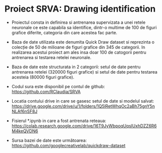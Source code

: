 # Proiect SRVA: Drawing identification 

* Proiectul consta in definirea si antrenarea supervizata a unei retele neuronale ce este capabila sa identifice, dintr-o multime de 100 de figuri grafice diferite, categoria din care acestea fac parte.

* Baza de date utilizata este denumita Quick Draw dataset si reprezinta o colecție de 50 de milioane de figuri grafice din 345 de categorii. In realizarea acestui proiect am ales insa doar 100 de catogorii pentru antrenarea si testarea retelei neuronale.
* Baza de date este structurata in 2 categorii: setul de date pentru antrenarea retelei (320000 figuri grafice) si setul de date pentru testarea acesteia (80000 figuri grafice).

* Codul sura este disponibil pe contul de github: https://github.com/RClaudia/SRVA

* Locatia contului drive in care se gasesc setul de date si modelul salvat: https://drive.google.com/drive/u/1/folders/1Q5lRetWhqOc2aBh75gnY5nNLAf6nSF8J

* Fisierul *.ipynb in care a fost antrenata reteaua: https://colab.research.google.com/drive/16T9JyWbpoqUqsIUxhDZZ6R6M4keQVDN6

* Sursa bazei de date este următoarea: https://github.com/googlecreativelab/quickdraw-dataset